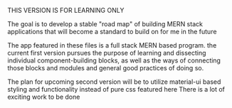 THIS VERSION IS FOR LEARNING ONLY

The goal is to develop a stable "road map" of building MERN stack
applications that will become a standard to build on for me in the future  

The app featured in these files is a full stack MERN based 
program. the current first version pursues the purpose of 
learning and dissecting individual component-building blocks,
as well as the ways of connecting those blocks and modules and 
general good practices of doing so.

The plan for upcoming second version will be to utilize material-ui
based styling and functionality instead of pure css featured here
There is a lot of exciting work to be done

